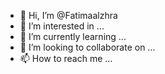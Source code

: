 - 👋 Hi, I’m @Fatimaalzhra
- 👀 I’m interested in ...
- 🌱 I’m currently learning ...
- 💞️ I’m looking to collaborate on ...
- 📫 How to reach me ...

<!---
Fatimaalzhra/Fatimaalzhra is a ✨ special ✨ repository because its `README.md` (this file) appears on your GitHub profile.
You can click the Preview link to take a look at your changes.
--->

